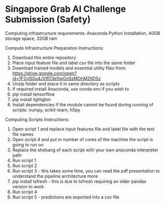 # Singapore Grab AI Challenge Submission (Safety)

Computing infrastructure requirements: Anaconda Python Installation, 40GB storage space, 32GB ram

Compute Infrastructure Preparation Instructions:
  1) Download this entire repository
  2) Place input feature file and label csv file into the same folder
  3) Download trained models and essential utility files from: https://drive.google.com/open?id=1F2ylS0u4JVIfD3e1lwGnSsMOnMZtID5z
  4) Unzip folder and place it in same directory as scripts
  5) If required install Anaconda, use conda env if you wish to
  6) pip install tensorflow
  7) pip install lightgbm
  8) Install dependencies if the module cannot be found during running of scripts: numpy, scikit-learn, h5py

Computing Scripts Instructions:
  1) Open script 1 and replace input features file and label file with the test file names
  2) Open script 4 and put in number of cores of the machine the script is going to run on
  3) Replace the shebang of each script with your own anaconda interpreter path
  4) Run script 1
  5) Run script 2
  6) Run script 3 - this takes some time, you can read the pdf presentation to understand the pipeline architecture more
  7) pip install tsfresh - this is due to tsfresh requiring an older pandas version to work
  8) Run script 4
  9) Run script 5 - predictions are exported into a csv file
  
